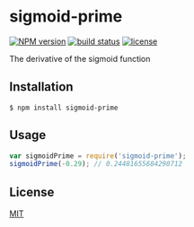 
# sigmoid-prime
[![NPM version][npm-image]][npm-url]
[![build status][circle-image]][circle-url]
[![license][license-image]][license-url]

The derivative of the sigmoid function

## Installation

    $ npm install sigmoid-prime

## Usage

```js
var sigmoidPrime = require('sigmoid-prime');
sigmoidPrime(-0.29); // 0.24481655684290712
```

## License

[MIT](https://tldrlegal.com/license/mit-license)

[npm-image]: https://img.shields.io/npm/v/sigmoid-prime.svg?style=flat-square
[npm-url]: https://npmjs.org/package/sigmoid-prime
[circle-image]: https://img.shields.io/circleci/project/stevenmiller888/sigmoid-prime.svg
[circle-url]: https://circleci.com/gh/stevenmiller888/sigmoid-prime
[license-image]: https://img.shields.io/npm/l/express.svg
[license-url]: https://tldrlegal.com/license/mit-license